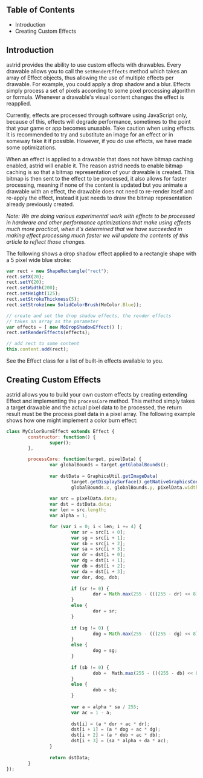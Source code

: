 ## Table of Contents
* Introduction
* Creating Custom Effects
 
## Introduction
astrid provides the ability to use custom effects with drawables. Every drawable allows you to call the `setRenderEffects` method which takes an array of Effect objects, thus allowing the use of multiple effects per drawable. For example, you could apply a drop shadow and a blur. Effects simply process a set of pixels according to some pixel processing algorithm or formula. Whenever a drawable's visual content changes the effect is reapplied.

Currently, effects are processed through software using JavaScript only, because of this, effects will degrade performance, sometimes to the point that your game or app becomes unusable. Take caution when using effects. It is recommended to try and substitute an image for an effect or in someway fake it if possible. However, if you do use effects, we have made some optimizations.

When an effect is applied to a drawable that does not have bitmap caching enabled, astrid will enable it. The reason astrid needs to enable bitmap caching is so that a bitmap representation of your drawable is created. This bitmap is then sent to the effect to be processed, it also allows for faster processing, meaning if none of the content is updated but you animate a drawable with an effect, the drawable does not need to re-render itself and re-apply the effect, instead it just needs to draw the bitmap representation already previously created.

_Note: We are doing various experimental work with effects to be processed in hardware and other performance optimizations that make using effects much more practical, when it's determined that we have succeeded in making effect processing much faster we will update the contents of this article to reflect those changes._

The following shows a drop shadow effect applied to a rectangle shape with a 5 pixel wide blue stroke:

```js
var rect = new ShapeRectangle("rect");
rect.setX(20);
rect.setY(20);
rect.setWidth(200);
rect.setHeight(125);
rect.setStrokeThickness(5);
rect.setStroke(new SolidColorBrush(MoColor.Blue));

// create and set the drop shadow effects, the render effects
// takes an array as the parameter
var effects = [ new MoDropShadowEffect() ];
rect.setRenderEffects(effects);

// add rect to some content
this.content.add(rect);
```

See the Effect class for a list of built-in effects available to you.

## Creating Custom Effects
astrid allows you to build your own custom effects by creating extending Effect and implementing the `processCore` method.
This method simply takes a target drawable and the actual pixel data to be processed, the return result must be the process pixel data in a pixel array. The following example shows how one might implement a color burn effect:

```js
class MyColorBurnEffect extends Effect {
        constructor: function() {
                super();
        },

        processCore: function(target, pixelData) {
                var globalBounds = target.getGlobalBounds();
                
                var dstData = GraphicsUtil.getImageData(
                        target.getDisplaySurface().getNativeGraphicsContext(), 
                        globalBounds.x, globalBounds.y, pixelData.width, pixelData.height, true);
                        
                var src = pixelData.data;
                var dst = dstData.data;
                var len = src.length;
                var alpha = 1;

                for (var i = 0; i < len; i += 4) {
                        var sr = src[i + 0];
                        var sg = src[i + 1];
                        var sb = src[i + 2];
                        var sa = src[i + 3];
                        var dr = dst[i + 0];
                        var dg = dst[i + 1];
                        var db = dst[i + 2];
                        var da = dst[i + 3];
                        var dor, dog, dob;
                        
                        if (sr != 0) {
                                dor = Math.max(255 - (((255 - dr) << 8) / sr), 0);
                        }
                        else {
                                dor = sr;
                        }
                        
                        if (sg != 0) {
                                dog = Math.max(255 - (((255 - dg) << 8) / sg), 0);
                        }
                        else {
                                dog = sg;
                        }
                        
                        if (sb != 0) {
                                dob =  Math.max(255 - (((255 - db) << 8) / sb), 0);
                        }
                        else {
                                dob = sb;
                        }
                        
                        var a = alpha * sa / 255;
                        var ac = 1 - a;
   
                        dst[i] = (a * dor + ac * dr);
                        dst[i + 1] = (a * dog + ac * dg);
                        dst[i + 2] = (a * dob + ac * db);
                        dst[i + 3] = (sa * alpha + da * ac);
                }
                
                return dstData;
        }
});
```
